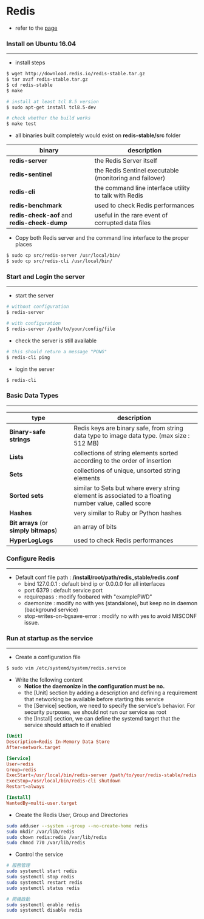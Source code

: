 # Redis

<script type="text/javascript" src="../js/general.js"></script>

* refer to the [page](https://redis.io/topics/quickstart)

### Install on Ubuntu 16.04
---

* install steps

```bash
$ wget http://download.redis.io/redis-stable.tar.gz
$ tar xvzf redis-stable.tar.gz
$ cd redis-stable
$ make

# install at least tcl 8.5 version
$ sudo apt-get install tcl8.5-dev

# check whether the build works
$ make test
```

* all binaries built completely would exist on **redis-stable/src** folder

| binary | description |
|--|--|
| **redis-server** | the Redis Server itself |
| **redis-sentinel** | the Redis Sentinel executable (monitoring and failover) |
| **redis-cli** | the command line interface utility to talk with Redis |
| **redis-benchmark** | used to check Redis performances |
| **redis-check-aof** and **redis-check-dump** | useful in the rare event of corrupted data files |

* Copy both Redis server and the command line interface to the proper places

```bash
$ sudo cp src/redis-server /usr/local/bin/
$ sudo cp src/redis-cli /usr/local/bin/
```

### Start and Login the server
---

* start the server

```bash
# without configuration
$ redis-server

# with configuration
$ redis-server /path/to/your/config/file
```

* check the server is still available

```bash
# this should return a message "PONG"
$ redis-cli ping
```

* login the server

```bash
$ redis-cli
```

### Basic Data Types
---

| type | description |
|--|--|
| **Binary-safe strings** | Redis keys are binary safe, from string data type to image data type. (max size : 512 MB) |
| **Lists** | collections of string elements sorted according to the order of insertion |
| **Sets** | collections of unique, unsorted string elements |
| **Sorted sets** | similar to Sets but where every string element is associated to a floating number value, called score |
| **Hashes** | very similar to Ruby or Python hashes |
| **Bit arrays** (or **simply bitmaps**) | an array of bits |
| **HyperLogLogs** | used to check Redis performances |

### Configure Redis
---

* Default conf file path : **/install/root/path/redis_stable/redis.conf**
    * bind 127.0.0.1 : default bind ip or 0.0.0.0 for all interfaces
    * port 6379 : default service port
    * requirepass : modify foobared with "examplePWD"
    * daemonize : modify no with yes (standalone), but keep no in daemon (background service)
    * stop-writes-on-bgsave-error : modify no with yes to avoid MISCONF issue.

### Run at startup as the service
---

* Create a configuration file

```bash
$ sudo vim /etc/systemd/system/redis.service
```

* Write the following content
    * **Notice the daemonize in the configuration must be no.**
    * the [Unit] section by adding a description and defining a requirement that networking be available before starting this service
    * the [Service] section, we need to specify the service's behavior. For security purposes, we should not run our service as root
    * the [Install] section, we can define the systemd target that the service should attach to if enabled

```conf
[Unit]
Description=Redis In-Memory Data Store
After=network.target

[Service]
User=redis
Group=redis
ExecStart=/usr/local/bin/redis-server /path/to/your/redis-stable/redis.conf
ExecStop=/usr/local/bin/redis-cli shutdown
Restart=always

[Install]
WantedBy=multi-user.target
```

* Create the Redis User, Group and Directories

```bash
sudo adduser --system --group --no-create-home redis
sudo mkdir /var/lib/redis
sudo chown redis:redis /var/lib/redis
sudo chmod 770 /var/lib/redis
```

* Control the service

```bash
# 服務管理
sudo systemctl start redis
sudo systemctl stop redis
sudo systemctl restart redis
sudo systemctl status redis

# 開機啟動
sudo systemctl enable redis
sudo systemctl disable redis
```








